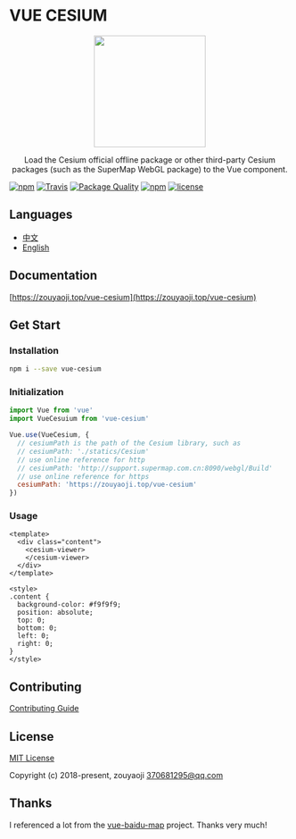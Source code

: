 # VUE CESIUM

<p align="center">
  <img src="https://zouyaoji.top/vue-cesium/favicon.png" width="200px">
</p>
<p align="center">Load the Cesium official offline package or other third-party Cesium packages (such as the SuperMap WebGL package) to the Vue component.</p>

[![npm](https://img.shields.io/npm/v/vue-cesium.svg)]()
[![Travis](https://img.shields.io/travis/zouyaoji/vue-cesium.svg)]()
[![Package Quality](http://npm.packagequality.com/shield/vue-cesium.svg)](http://packagequality.com/#?package=vue-cesium)
[![npm](https://img.shields.io/npm/dm/vue-cesium.svg)]()
[![license](https://img.shields.io/github/license/zouyaoji/vue-cesium.svg)]()

## Languages

- [中文](https://github.com/zouyaoji/vue-cesium/blob/master/README.zh.md)
- [English](https://github.com/zouyaoji/vue-cesium/blob/master/README.md)

## Documentation

[https://zouyaoji.top/vue-cesium](https://zouyaoji.top/vue-cesium)

## Get Start

### Installation

```bash
npm i --save vue-cesium
```

### Initialization

```javascript
import Vue from 'vue'
import VueCesuium from 'vue-cesium'

Vue.use(VueCesium, {
  // cesiumPath is the path of the Cesium library, such as
  // cesiumPath: './statics/Cesium'
  // use online reference for http
  // cesiumPath: 'http://support.supermap.com.cn:8090/webgl/Build'
  // use online reference for https
  cesiumPath: 'https://zouyaoji.top/vue-cesium'
})
```

### Usage

```vue
<template>
  <div class="content">
    <cesium-viewer>
    </cesium-viewer>
  </div>
</template>

<style>
.content {
  background-color: #f9f9f9;
  position: absolute;
  top: 0;
  bottom: 0;
  left: 0;
  right: 0;
}
</style>
```

## Contributing

[Contributing Guide](https://github.com/zouyaoji/vue-cesium/blob/master/CONTRIBUTING.md)

## License

[MIT License](https://opensource.org/licenses/MIT)

Copyright (c) 2018-present, zouyaoji <370681295@qq.com>

## Thanks

I referenced a lot from the [vue-baidu-map](https://github.com/Dafrok/vue-baidu-map) project. Thanks very much!